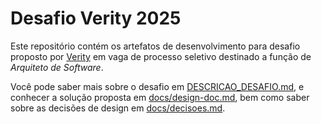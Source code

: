 # Desafio Verity 2025

Este repositório contém os artefatos de desenvolvimento para desafio proposto
por [Verity](https://www.verity.com.br) em vaga de processo seletivo destinado
a função de _Arquiteto de Software_.

Você pode saber mais sobre o desafio em [DESCRICAO_DESAFIO.md](DESCRICAO_DESAFIO.md),
e conhecer a solução proposta em [docs/design-doc.md](docs/design-doc.md), bem
como saber sobre as decisões de design em [docs/decisoes.md](docs/decisoes.md).